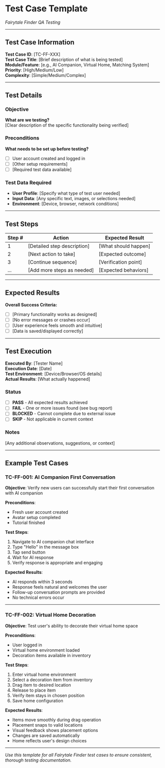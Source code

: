 # Test Case Template
*Fairytale Finder QA Testing*

---

## Test Case Information

**Test Case ID**: [TC-FF-XXX]  
**Test Case Title**: [Brief description of what is being tested]  
**Module/Feature**: [e.g., AI Companion, Virtual Home, Matching System]  
**Priority**: [High/Medium/Low]  
**Complexity**: [Simple/Medium/Complex]  

---

## Test Details

### Objective
**What are we testing?**  
[Clear description of the specific functionality being verified]

### Preconditions
**What needs to be set up before testing?**
- [ ] User account created and logged in
- [ ] [Other setup requirements]
- [ ] [Required test data available]

### Test Data Required
- **User Profile**: [Specify what type of test user needed]
- **Input Data**: [Any specific text, images, or selections needed]
- **Environment**: [Device, browser, network conditions]

---

## Test Steps

| Step # | Action | Expected Result |
|--------|--------|----------------|
| 1 | [Detailed step description] | [What should happen] |
| 2 | [Next action to take] | [Expected outcome] |
| 3 | [Continue sequence] | [Verification point] |
| ... | [Add more steps as needed] | [Expected behaviors] |

---

## Expected Results
**Overall Success Criteria:**
- [ ] [Primary functionality works as designed]
- [ ] [No error messages or crashes occur]
- [ ] [User experience feels smooth and intuitive]
- [ ] [Data is saved/displayed correctly]

---

## Test Execution

**Executed By**: [Tester Name]  
**Execution Date**: [Date]  
**Test Environment**: [Device/Browser/OS details]  
**Actual Results**: [What actually happened]  

### Status
- [ ] **PASS** - All expected results achieved
- [ ] **FAIL** - One or more issues found (see bug report)
- [ ] **BLOCKED** - Cannot complete due to external issue
- [ ] **SKIP** - Not applicable in current context

### Notes
[Any additional observations, suggestions, or context]

---

## Example Test Cases

### TC-FF-001: AI Companion First Conversation
**Objective**: Verify new users can successfully start their first conversation with AI companion

**Preconditions**: 
- Fresh user account created
- Avatar setup completed
- Tutorial finished

**Test Steps**:
1. Navigate to AI companion chat interface
2. Type "Hello" in the message box
3. Tap send button
4. Wait for AI response
5. Verify response is appropriate and engaging

**Expected Results**:
- AI responds within 3 seconds
- Response feels natural and welcomes the user
- Follow-up conversation prompts are provided
- No technical errors occur

---

### TC-FF-002: Virtual Home Decoration
**Objective**: Test user's ability to decorate their virtual home space

**Preconditions**:
- User logged in
- Virtual home environment loaded
- Decoration items available in inventory

**Test Steps**:
1. Enter virtual home environment
2. Select a decoration item from inventory
3. Drag item to desired location
4. Release to place item
5. Verify item stays in chosen position
6. Save home configuration

**Expected Results**:
- Items move smoothly during drag operation
- Placement snaps to valid locations
- Visual feedback shows placement options
- Changes are saved automatically
- Home reflects user's design choices

---

*Use this template for all Fairytale Finder test cases to ensure consistent, thorough testing documentation.*